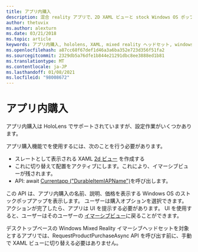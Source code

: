 ```yaml
---
title: アプリ内購入
description: 混合 reality アプリで、2D XAML ビューと stock Windows OS ポップアップを使用してアプリ内購入を使用する方法について説明します。
author: thetuvix
ms.author: alexturn
ms.date: 03/21/2018
ms.topic: article
keywords: アプリ内購入, hololens, XAML, mixed reality ヘッドセット, windows mixed reality ヘッドセット, 仮想現実のヘッドセット
ms.openlocfilehash: a87cc68f67def1d46a3a6ba352e723d356f51fa2
ms.sourcegitcommit: 2329db5a76dfe1b844e21291dbc8ee3888ed1b81
ms.translationtype: MT
ms.contentlocale: ja-JP
ms.lasthandoff: 01/08/2021
ms.locfileid: "98008672"
---
```

# <a name="in-app-purchases"></a>アプリ内購入

アプリ内購入は HoloLens でサポートされていますが、設定作業がいくつかあります。

アプリ購入機能でを使用するには、次のことを行う必要があります。
* スレートとして表示される XAML [2d ビュー](../design/app-views.md) を作成する
* これに切り替えて配置をアクティブにします。これにより、イマーシブビューが残されます。
* API: await [Currentapp ("DurableItemIAPName")](https://docs.microsoft.com/uwp/api/windows.applicationmodel.store.currentapp#Windows_ApplicationModel_Store_CurrentApp_RequestProductPurchaseAsync_System_String_)を呼び出します。

この API は、アプリ内購入の名前、説明、価格を表示する Windows OS のストックポップアップを表示します。 ユーザーは購入オプションを選択できます。 アクションが完了したら、アプリは UI を提示する必要があります。 UI を使用すると、ユーザーはそのユーザーの [イマーシブビュー](../design/app-views.md)に戻ることができます。

デスクトップベースの Windows Mixed Reality イマーシブヘッドセットを対象とするアプリでは、RequestProductPurchaseAsync API を呼び出す前に、手動で XAML ビューに切り替える必要はありません。

